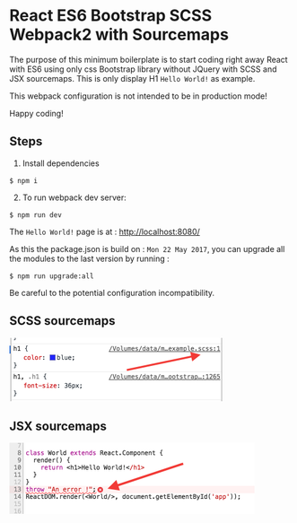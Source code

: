 # React ES6 Bootstrap SCSS Webpack2 with Sourcemaps

The purpose of this minimum boilerplate is to start coding right away React with ES6 using only css Bootstrap library without JQuery with SCSS and JSX sourcemaps. This is only display H1 `Hello World!` as example.

This webpack configuration is not intended to be in production mode!

Happy coding!


## Steps
1. Install dependencies
```
$ npm i
```

2. To run webpack dev server:
```
$ npm run dev
```
The `Hello World!` page is at : [http://localhost:8080/](http://localhost:8080/)

As this the package.json is build on : `Mon 22 May 2017`, you can upgrade all the modules to the last version by running :
```
$ npm run upgrade:all
```
Be careful to the potential configuration incompatibility.

## SCSS sourcemaps
![alt text](doc/scss_map.png)

## JSX sourcemaps
![alt text](doc/jsx_map.png)
